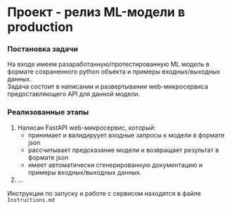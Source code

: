 # Проект - релиз ML-модели в production

### Постановка задачи
На входе имеем разаработанную/протестированную ML модель в формате сохраненного python объекта и примеры входных/выходных данных.   
Задача состоит в написании и развертывании web-микросервиса предоставляющего API для данной модели.

### Реализованные этапы
1. Написан FastAPI web-микросервис, который:
    - принимает и валидируует входные запросы к модели в формате json
    - рассчитывает предсказание модели и возвращает результат в формате json
    - имеет автоматически сгенерированную документацию и примеры входных/выходных данных.
2. ...


Инструкции по запуску и работе с сервисом находятся в файле `Instructions.md`

